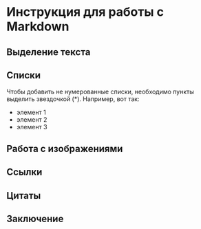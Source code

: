 # Инструкция для работы с Markdown

## Выделение текста

## Списки

Чтобы добавить не нумерованные списки, необходимо пункты выделить звездочкой (*). Например, вот так:
* элемент 1
* элемент 2
* элемент 3

## Работа с изображениями

## Ссылки

## Цитаты

## Заключение
